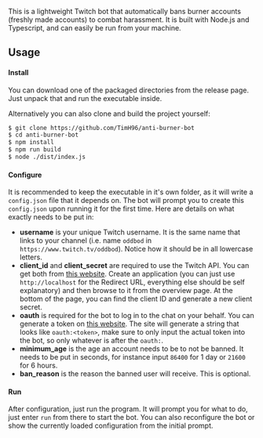 This is a lightweight Twitch bot that automatically bans burner accounts (freshly made accounts) to combat harassment. It is built with Node.js and Typescript, and can easily be run from your machine.

## Usage

#### Install

You can download one of the packaged directories from the release page. Just unpack that and run the executable inside.

Alternatively you can also clone and build the project yourself:

```bash
$ git clone https://github.com/TimH96/anti-burner-bot
$ cd anti-burner-bot
$ npm install
$ npm run build
$ node ./dist/index.js
```

#### Configure

It is recommended to keep the executable in it's own folder, as it will write a ``config.json`` file that it depends on. The bot will prompt you to create this ``config.json`` upon running it for the first time. Here are details on what exactly needs to be put in:

+ **username** is your unique Twitch username. It is the same name that links to your channel (i.e. name ``oddbod`` in ``https://www.twitch.tv/oddbod``). Notice how it should be in all lowercase letters.
+ **client_id** and **client_secret** are required to use the Twitch API. You can get both from [this website](https://dev.twitch.tv/console/apps/create). Create an application (you can just use ``http://localhost`` for the Redirect URL, everything else should be self explanatory) and then browse to it from the overview page. At the bottom of the page, you can find the client ID and generate a new client secret.
+ **oauth** is required for the bot to log in to the chat on your behalf. You can generate a token on [this website](https://twitchapps.com/tmi/). The site will generate a string that looks like ``oauth:<token>``, make sure to only input the actual token into the bot, so only whatever is after the ``oauth:``.
+ **minimum_age** is the age an account needs to be to not be banned. It needs to be put in seconds, for instance input ``86400`` for 1 day or ``21600`` for 6 hours.
+ **ban_reason** is the reason the banned user will receive. This is optional.

#### Run

After configuration, just run the program. It will prompt you for what to do, just enter ``run`` from there to start the bot. You can also reconfigure the bot or show the currently loaded configuration from the initial prompt. 